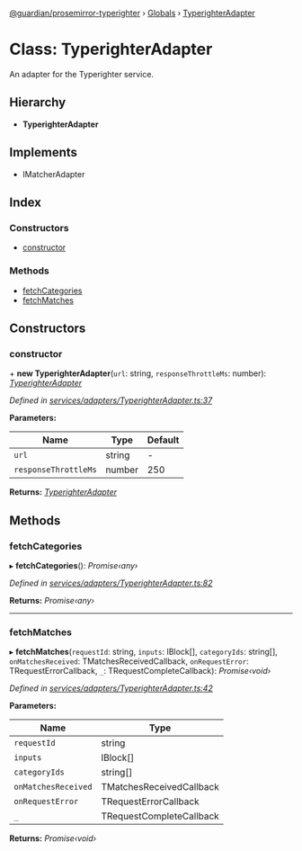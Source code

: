 [@guardian/prosemirror-typerighter](../README.md) › [Globals](../globals.md) › [TyperighterAdapter](typerighteradapter.md)

# Class: TyperighterAdapter

An adapter for the Typerighter service.

## Hierarchy

* **TyperighterAdapter**

## Implements

* IMatcherAdapter

## Index

### Constructors

* [constructor](typerighteradapter.md#constructor)

### Methods

* [fetchCategories](typerighteradapter.md#fetchcategories)
* [fetchMatches](typerighteradapter.md#fetchmatches)

## Constructors

###  constructor

\+ **new TyperighterAdapter**(`url`: string, `responseThrottleMs`: number): *[TyperighterAdapter](typerighteradapter.md)*

*Defined in [services/adapters/TyperighterAdapter.ts:37](https://github.com/guardian/prosemirror-typerighter/blob/6b0a3bc/src/ts/services/adapters/TyperighterAdapter.ts#L37)*

**Parameters:**

Name | Type | Default |
------ | ------ | ------ |
`url` | string | - |
`responseThrottleMs` | number | 250 |

**Returns:** *[TyperighterAdapter](typerighteradapter.md)*

## Methods

###  fetchCategories

▸ **fetchCategories**(): *Promise‹any›*

*Defined in [services/adapters/TyperighterAdapter.ts:82](https://github.com/guardian/prosemirror-typerighter/blob/6b0a3bc/src/ts/services/adapters/TyperighterAdapter.ts#L82)*

**Returns:** *Promise‹any›*

___

###  fetchMatches

▸ **fetchMatches**(`requestId`: string, `inputs`: IBlock[], `categoryIds`: string[], `onMatchesReceived`: TMatchesReceivedCallback, `onRequestError`: TRequestErrorCallback, `_`: TRequestCompleteCallback): *Promise‹void›*

*Defined in [services/adapters/TyperighterAdapter.ts:42](https://github.com/guardian/prosemirror-typerighter/blob/6b0a3bc/src/ts/services/adapters/TyperighterAdapter.ts#L42)*

**Parameters:**

Name | Type |
------ | ------ |
`requestId` | string |
`inputs` | IBlock[] |
`categoryIds` | string[] |
`onMatchesReceived` | TMatchesReceivedCallback |
`onRequestError` | TRequestErrorCallback |
`_` | TRequestCompleteCallback |

**Returns:** *Promise‹void›*
